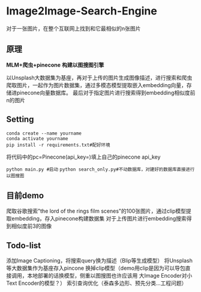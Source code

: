 # Image2Image-Search-Engine
对于一张图片，在整个互联网上找到和它最相似的n张图片
## 原理
**MLM+爬虫+pinecone**
**构建以图搜图引擎**

以Unsplash大数据集为基座，再对于上传的图片生成图像描述，进行搜索和爬虫爬取图片，一起作为图片数据集，通过多模态模型提取嵌入embedding向量，存储进pinecone向量数据库。
最后对于指定图片进行搜索得到embedding相似度前n的图片

## Setting
```
conda create --name yourname
conda activate yourname
pip install -r requirements.txt#配好环境
```

将代码中的pc=Pinecone(api_key=)填上自己的pinecone api_key

```python main.py #启动```
```python search_only.py#不动数据库，对建好的数据库直接进行以图搜图```


## 目前demo
爬取谷歌搜索"the lord of the rings film scenes"的100张图片，通过clip模型提取embedding，存入pinecone构建数据集
对于上传图片进行embedding搜索得到相似度前3的图像

## Todo-list
添加Image Captioning，将搜索query换为描述（Blip等生成模型）
将Unsplash等大数据集作为基座存入pincone
换掉clip模型（demo用clip是因为可以导包直接调用，本地部署的话换模型，侧重以图搜图也许应该用 大Image Encoder对小Text Encoder的模型？）
索引查询优化（泰森多边形、预先分类...工程问题）
